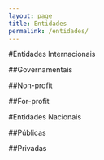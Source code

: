 ```yaml
---
layout: page
title: Entidades
permalink: /entidades/
---
```


#Entidades Internacionais

##Governamentais

##Non-profit

##For-profit

#Entidades Nacionais

##Públicas

##Privadas

